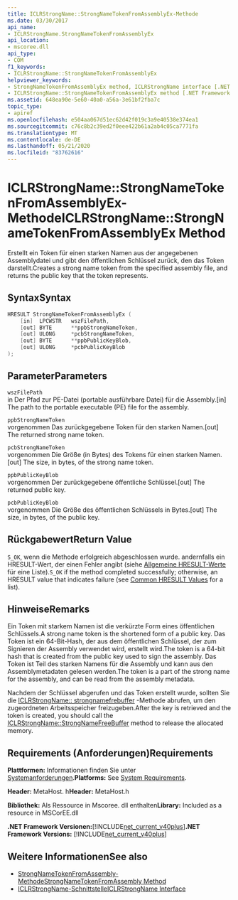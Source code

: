 ```yaml
---
title: ICLRStrongName::StrongNameTokenFromAssemblyEx-Methode
ms.date: 03/30/2017
api_name:
- ICLRStrongName.StrongNameTokenFromAssemblyEx
api_location:
- mscoree.dll
api_type:
- COM
f1_keywords:
- ICLRStrongName::StrongNameTokenFromAssemblyEx
helpviewer_keywords:
- StrongNameTokenFromAssemblyEx method, ICLRStrongName interface [.NET Framework hosting]
- ICLRStrongName::StrongNameTokenFromAssemblyEx method [.NET Framework hosting]
ms.assetid: 648ea90e-5e60-40a0-a56a-3e61bf2fba7c
topic_type:
- apiref
ms.openlocfilehash: e504aa067d51ec62d42f019c3a9e40538e374ea1
ms.sourcegitcommit: c76c8b2c39ed2f0eee422b61a2ab4c05ca7771fa
ms.translationtype: MT
ms.contentlocale: de-DE
ms.lasthandoff: 05/21/2020
ms.locfileid: "83762616"
---
```

# <a name="iclrstrongnamestrongnametokenfromassemblyex-method"></a><span data-ttu-id="a7e3c-102">ICLRStrongName::StrongNameTokenFromAssemblyEx-Methode</span><span class="sxs-lookup"><span data-stu-id="a7e3c-102">ICLRStrongName::StrongNameTokenFromAssemblyEx Method</span></span>
<span data-ttu-id="a7e3c-103">Erstellt ein Token für einen starken Namen aus der angegebenen Assemblydatei und gibt den öffentlichen Schlüssel zurück, den das Token darstellt.</span><span class="sxs-lookup"><span data-stu-id="a7e3c-103">Creates a strong name token from the specified assembly file, and returns the public key that the token represents.</span></span>  
  
## <a name="syntax"></a><span data-ttu-id="a7e3c-104">Syntax</span><span class="sxs-lookup"><span data-stu-id="a7e3c-104">Syntax</span></span>  
  
```cpp  
HRESULT StrongNameTokenFromAssemblyEx (  
    [in]  LPCWSTR   wszFilePath,  
    [out] BYTE      **ppbStrongNameToken,  
    [out] ULONG     *pcbStrongNameToken,  
    [out] BYTE      **ppbPublicKeyBlob,  
    [out] ULONG     *pcbPublicKeyBlob  
);  
```  
  
## <a name="parameters"></a><span data-ttu-id="a7e3c-105">Parameter</span><span class="sxs-lookup"><span data-stu-id="a7e3c-105">Parameters</span></span>  
 `wszFilePath`  
 <span data-ttu-id="a7e3c-106">in Der Pfad zur PE-Datei (portable ausführbare Datei) für die Assembly.</span><span class="sxs-lookup"><span data-stu-id="a7e3c-106">[in] The path to the portable executable (PE) file for the assembly.</span></span>  
  
 `ppbStrongNameToken`  
 <span data-ttu-id="a7e3c-107">vorgenommen Das zurückgegebene Token für den starken Namen.</span><span class="sxs-lookup"><span data-stu-id="a7e3c-107">[out] The returned strong name token.</span></span>  
  
 `pcbStrongNameToken`  
 <span data-ttu-id="a7e3c-108">vorgenommen Die Größe (in Bytes) des Tokens für einen starken Namen.</span><span class="sxs-lookup"><span data-stu-id="a7e3c-108">[out] The size, in bytes, of the strong name token.</span></span>  
  
 `ppbPublicKeyBlob`  
 <span data-ttu-id="a7e3c-109">vorgenommen Der zurückgegebene öffentliche Schlüssel.</span><span class="sxs-lookup"><span data-stu-id="a7e3c-109">[out] The returned public key.</span></span>  
  
 `pcbPublicKeyBlob`  
 <span data-ttu-id="a7e3c-110">vorgenommen Die Größe des öffentlichen Schlüssels in Bytes.</span><span class="sxs-lookup"><span data-stu-id="a7e3c-110">[out] The size, in bytes, of the public key.</span></span>  
  
## <a name="return-value"></a><span data-ttu-id="a7e3c-111">Rückgabewert</span><span class="sxs-lookup"><span data-stu-id="a7e3c-111">Return Value</span></span>  
 <span data-ttu-id="a7e3c-112">`S_OK`, wenn die Methode erfolgreich abgeschlossen wurde. andernfalls ein HRESULT-Wert, der einen Fehler angibt (siehe [Allgemeine HRESULT-Werte](/windows/win32/seccrypto/common-hresult-values) für eine Liste).</span><span class="sxs-lookup"><span data-stu-id="a7e3c-112">`S_OK` if the method completed successfully; otherwise, an HRESULT value that indicates failure (see [Common HRESULT Values](/windows/win32/seccrypto/common-hresult-values) for a list).</span></span>  
  
## <a name="remarks"></a><span data-ttu-id="a7e3c-113">Hinweise</span><span class="sxs-lookup"><span data-stu-id="a7e3c-113">Remarks</span></span>  
 <span data-ttu-id="a7e3c-114">Ein Token mit starkem Namen ist die verkürzte Form eines öffentlichen Schlüssels.</span><span class="sxs-lookup"><span data-stu-id="a7e3c-114">A strong name token is the shortened form of a public key.</span></span> <span data-ttu-id="a7e3c-115">Das Token ist ein 64-Bit-Hash, der aus dem öffentlichen Schlüssel, der zum Signieren der Assembly verwendet wird, erstellt wird.</span><span class="sxs-lookup"><span data-stu-id="a7e3c-115">The token is a 64-bit hash that is created from the public key used to sign the assembly.</span></span> <span data-ttu-id="a7e3c-116">Das Token ist Teil des starken Namens für die Assembly und kann aus den Assemblymetadaten gelesen werden.</span><span class="sxs-lookup"><span data-stu-id="a7e3c-116">The token is a part of the strong name for the assembly, and can be read from the assembly metadata.</span></span>  
  
 <span data-ttu-id="a7e3c-117">Nachdem der Schlüssel abgerufen und das Token erstellt wurde, sollten Sie die [ICLRStrongName:: strongnamefrebuffer](iclrstrongname-strongnamefreebuffer-method.md) -Methode abrufen, um den zugeordneten Arbeitsspeicher freizugeben.</span><span class="sxs-lookup"><span data-stu-id="a7e3c-117">After the key is retrieved and the token is created, you should call the [ICLRStrongName::StrongNameFreeBuffer](iclrstrongname-strongnamefreebuffer-method.md) method to release the allocated memory.</span></span>  
  
## <a name="requirements"></a><span data-ttu-id="a7e3c-118">Requirements (Anforderungen)</span><span class="sxs-lookup"><span data-stu-id="a7e3c-118">Requirements</span></span>  
 <span data-ttu-id="a7e3c-119">**Plattformen:** Informationen finden Sie unter [Systemanforderungen](../../get-started/system-requirements.md).</span><span class="sxs-lookup"><span data-stu-id="a7e3c-119">**Platforms:** See [System Requirements](../../get-started/system-requirements.md).</span></span>  
  
 <span data-ttu-id="a7e3c-120">**Header:** MetaHost. h</span><span class="sxs-lookup"><span data-stu-id="a7e3c-120">**Header:** MetaHost.h</span></span>  
  
 <span data-ttu-id="a7e3c-121">**Bibliothek:** Als Ressource in Mscoree. dll enthalten</span><span class="sxs-lookup"><span data-stu-id="a7e3c-121">**Library:** Included as a resource in MSCorEE.dll</span></span>  
  
 <span data-ttu-id="a7e3c-122">**.NET Framework Versionen:**[!INCLUDE[net_current_v40plus](../../../../includes/net-current-v40plus-md.md)]</span><span class="sxs-lookup"><span data-stu-id="a7e3c-122">**.NET Framework Versions:** [!INCLUDE[net_current_v40plus](../../../../includes/net-current-v40plus-md.md)]</span></span>  
  
## <a name="see-also"></a><span data-ttu-id="a7e3c-123">Weitere Informationen</span><span class="sxs-lookup"><span data-stu-id="a7e3c-123">See also</span></span>

- [<span data-ttu-id="a7e3c-124">StrongNameTokenFromAssembly-Methode</span><span class="sxs-lookup"><span data-stu-id="a7e3c-124">StrongNameTokenFromAssembly Method</span></span>](iclrstrongname-strongnametokenfromassembly-method.md)
- [<span data-ttu-id="a7e3c-125">ICLRStrongName-Schnittstelle</span><span class="sxs-lookup"><span data-stu-id="a7e3c-125">ICLRStrongName Interface</span></span>](iclrstrongname-interface.md)
